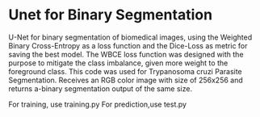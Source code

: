 # Unet for Binary Segmentation
U-Net for binary segmentation of biomedical images, using the Weighted Binary Cross-Entropy as a loss function and the Dice-Loss as metric for saving the best model.  The WBCE loss function was designed with the purpose to mitigate the class imbalance, given more weight to the foreground class.
This code was used for Trypanosoma cruzi Parasite Segmentation. Receives an RGB color image with size of 256x256 and returns a-binary segmentation output of the same size.

For training, use training.py
For prediction,use test.py
